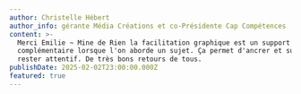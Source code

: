 ```yaml
---
author: Christelle Hébert
author_info: gérante Média Créations et co-Présidente Cap Compétences
content: >-
  Merci Emilie ~ Mine de Rien la facilitation graphique est un support très
  complémentaire lorsque l'on aborde un sujet. Ça permet d'ancrer et surtout de
  rester attentif. De très bons retours de tous.
publishDate: 2025-02-02T23:00:00.000Z
featured: true
---
```


